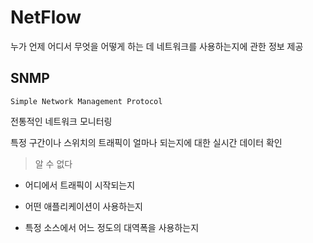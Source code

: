 # NetFlow
누가 언제 어디서 무엇을 어떻게 하는 데 네트워크를 사용하는지에 관한 정보 제공

## SNMP

    Simple Network Management Protocol

전통적인 네트워크 모니터링

특정 구간이나 스위치의 트래픽이 얼마나 되는지에 대한 실시간 데이터 확인

> 알 수 없다

- 어디에서 트래픽이 시작되는지

- 어떤 애플리케이션이 사용하는지 

- 특정 소스에서 어느 정도의 대역폭을 사용하는지

